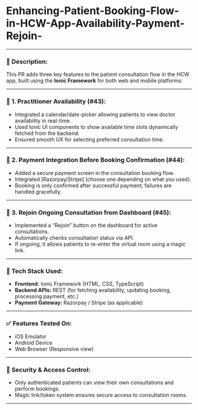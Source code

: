 # Enhancing-Patient-Booking-Flow-in-HCW-App-Availability-Payment-Rejoin-



---

### 📝 **Description:**

This PR adds three key features to the patient consultation flow in the HCW app, built using the **Ionic Framework** for both web and mobile platforms:

---

### 🔹 **1. Practitioner Availability (#43):**

* Integrated a calendar/date-picker allowing patients to view doctor availability in real-time.
* Used Ionic UI components to show available time slots dynamically fetched from the backend.
* Ensured smooth UX for selecting preferred consultation time.

---

### 🔹 **2. Payment Integration Before Booking Confirmation (#44):**

* Added a secure payment screen in the consultation booking flow.
* Integrated \[Razorpay/Stripe] (choose one depending on what you used).
* Booking is only confirmed after successful payment; failures are handled gracefully.

---

### 🔹 **3. Rejoin Ongoing Consultation from Dashboard (#45):**

* Implemented a “Rejoin” button on the dashboard for active consultations.
* Automatically checks consultation status via API.
* If ongoing, it allows patients to re-enter the virtual room using a magic link.

---

### 📱 **Tech Stack Used:**

* **Frontend:** Ionic Framework (HTML, CSS, TypeScript)
* **Backend APIs:** REST (for fetching availability, updating booking, processing payment, etc.)
* **Payment Gateway:** Razorpay / Stripe (as applicable)

---

### ✅ **Features Tested On:**

* iOS Emulator
* Android Device
* Web Browser (Responsive view)

---

### 🔐 **Security & Access Control:**

* Only authenticated patients can view their own consultations and perform bookings.
* Magic link/token system ensures secure access to consultation rooms.

---
